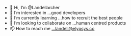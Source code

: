 - 👋 Hi, I’m @Landellarcher
- 👀 I’m interested in ...good developers
- 🌱 I’m currently learning ...how to recruit the best people
- 💞️ I’m looking to collaborate on ...human centred products
- 📫 How to reach me ...landell@elypsys.co

<!---
Landellarcher/Landellarcher is a ✨ special ✨ repository because its `README.md` (this file) appears on your GitHub profile.
You can click the Preview link to take a look at your changes.
--->
